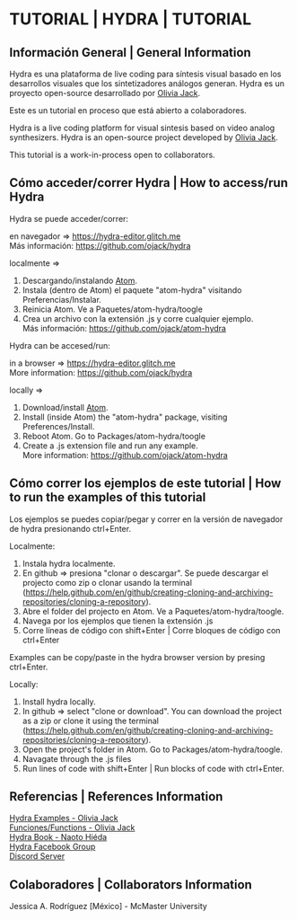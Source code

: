 # TUTORIAL | HYDRA | TUTORIAL

## Información General | General Information

Hydra es una plataforma de live coding para síntesis visual basado en los desarrollos visuales que los sintetizadores análogos generan. Hydra es un proyecto open-source desarrollado por [Olivia Jack](https://ojack.github.io/). <br/>

Este es un tutorial en proceso que está abierto a colaboradores. <br/>

Hydra is a live coding platform for visual sintesis based on video analog synthesizers. Hydra is an open-source project developed by [Olivia Jack](https://ojack.github.io/). <br/>

This tutorial is a work-in-process open to collaborators. <br/>

## Cómo acceder/correr Hydra | How to access/run Hydra

Hydra se puede acceder/correr: <br/>

en navegador => https://hydra-editor.glitch.me <br/>
Más información: https://github.com/ojack/hydra <br/>

localmente => <br/>
  1. Descargando/instalando [Atom](https://atom.io/). <br/>
  2. Instala (dentro de Atom) el paquete "atom-hydra" visitando Preferencias/Instalar. <br/>
  3. Reinicia Atom. Ve a Paquetes/atom-hydra/toogle <br/>
  4. Crea un archivo con la extensión .js y corre cualquier ejemplo. <br/>
Más información: https://github.com/ojack/atom-hydra <br/>

Hydra can be accesed/run: <br/>

in a browser => https://hydra-editor.glitch.me <br/>
More information: https://github.com/ojack/hydra <br/>

locally => <br/>
  1. Download/install [Atom](https://atom.io/). <br/>
  2. Install (inside Atom) the "atom-hydra" package, visiting Preferences/Install. <br/>
  3. Reboot Atom. Go to Packages/atom-hydra/toogle <br/>
  4. Create a .js extension file and run any example. <br/>
More information: https://github.com/ojack/atom-hydra <br/>

## Cómo correr los ejemplos de este tutorial | How to run the examples of this tutorial

Los ejemplos se puedes copiar/pegar y correr en la versión de navegador de hydra presionando ctrl+Enter. <br/>

Localmente: <br/>
  1. Instala hydra localmente. <br/>
  2. En github => presiona "clonar o descargar". Se puede descargar el projecto como zip o clonar usando la terminal (https://help.github.com/en/github/creating-cloning-and-archiving-repositories/cloning-a-repository). <br/>
  3. Abre el folder del projecto en Atom. Ve a Paquetes/atom-hydra/toogle. <br/>
  4. Navega por los ejemplos que tienen la extensión .js <br/>
  5. Corre líneas de código con shift+Enter | Corre bloques de código con ctrl+Enter <br/>

Examples can be copy/paste in the hydra browser version by presing ctrl+Enter. <br/>

Locally: <br/>
  1. Install hydra locally. <br/>
  2. In github => select "clone or download". You can download the project as a zip or clone it using the terminal (https://help.github.com/en/github/creating-cloning-and-archiving-repositories/cloning-a-repository). <br/>
  3. Open the project's folder in Atom. Go to Packages/atom-hydra/toogle. <br/>
  4. Navagate through the .js files <br/>
  5. Run lines of code with shift+Enter | Run blocks of code with ctrl+Enter. <br/>

## Referencias | References Information

[Hydra Examples - Olivia Jack](https://github.com/ojack/hydra-examples) <br/>
[Funciones/Functions - Olivia Jack](https://github.com/ojack/hydra/blob/master/docs/funcs.md) <br/>
[Hydra Book - Naoto Hiéda](https://hydra-book.glitch.me/) <br/>
[Hydra Facebook Group](https://www.facebook.com/groups/1084288351771117/) <br/>
[Discord Server](https://discord.com/invite/ZQjfHkNHXC)</br>

## Colaboradores | Collaborators Information

Jessica A. Rodríguez [México] - McMaster University <br/>

